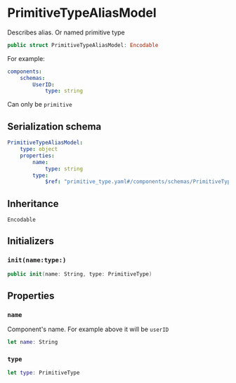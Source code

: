 # PrimitiveTypeAliasModel

Describes alias. Or named primitive type

``` swift
public struct PrimitiveTypeAliasModel: Encodable
```

For example:

``` YAML
components:
    schemas:
        UserID:
            type: string
```

Can only be `primitive`

## Serialization schema

``` YAML
PrimitiveTypeAliasModel:
    type: object
    properties:
        name:
            type: string
        type:
            $ref: "primitive_type.yaml#/components/schemas/PrimitiveType"
```

## Inheritance

`Encodable`

## Initializers

### `init(name:type:)`

``` swift
public init(name: String, type: PrimitiveType)
```

## Properties

### `name`

Component's name.
For example above it will be `userID`

``` swift
let name: String
```

### `type`

``` swift
let type: PrimitiveType
```
